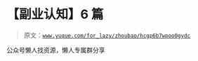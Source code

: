 # 【副业认知】6 篇

> 原文：[`www.yuque.com/for_lazy/zhoubao/hcgp6b7wpoo0gydc`](https://www.yuque.com/for_lazy/zhoubao/hcgp6b7wpoo0gydc)

公众号懒人找资源，懒人专属群分享
